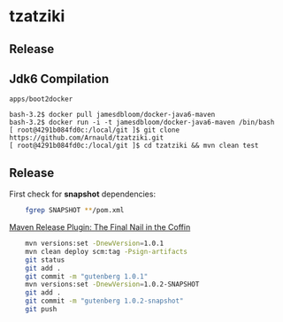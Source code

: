 # tzatziki


Release
-------

## Jdk6 Compilation

```
apps/boot2docker

bash-3.2$ docker pull jamesdbloom/docker-java6-maven
bash-3.2$ docker run -i -t jamesdbloom/docker-java6-maven /bin/bash
[ root@4291b084fd0c:/local/git ]$ git clone https://github.com/Arnauld/tzatziki.git
[ root@4291b084fd0c:/local/git ]$ cd tzatziki && mvn clean test
```

## Release

First check for **snapshot** dependencies:

```bash
    fgrep SNAPSHOT **/pom.xml
```

[Maven Release Plugin: The Final Nail in the Coffin](http://axelfontaine.com/blog/final-nail.html)

```bash
    mvn versions:set -DnewVersion=1.0.1
    mvn clean deploy scm:tag -Psign-artifacts
    git status
    git add .
    git commit -m "gutenberg 1.0.1"
    mvn versions:set -DnewVersion=1.0.2-SNAPSHOT
    git add .
    git commit -m "gutenberg 1.0.2-snapshot"
    git push
```

